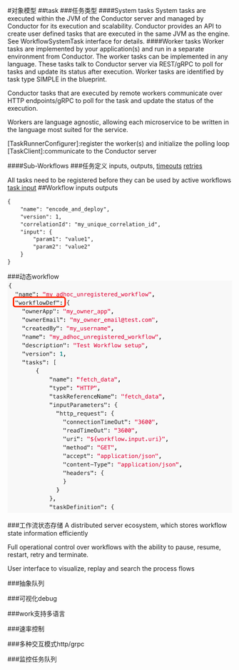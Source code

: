 #对象模型
##task
###任务类型
####System tasks 
System tasks are executed within the JVM of the Conductor server and managed by Conductor for its execution and scalability.
Conductor provides an API to create user defined tasks that are executed in the same JVM as the engine. See WorkflowSystemTask interface for details.
####Worker tasks
Worker tasks are implemented by your application(s) and run in a separate environment from Conductor. The worker tasks can be implemented in any language. 
These tasks talk to Conductor server via REST/gRPC to poll for tasks and update its status after execution.
Worker tasks are identified by task type SIMPLE in the blueprint.

Conductor tasks that are executed by remote workers communicate over HTTP endpoints/gRPC to poll for the task and update the status of the execution.

Workers are language agnostic, allowing each microservice to be written in the language most suited for the service.
[](https://conductor.netflix.com/how-tos/Workers/build-a-java-task-worker.html)

[TaskRunnerConfigurer]:register the worker(s) and initialize the polling loop
[TaskClient]:communicate to the Conductor server

####Sub-Workflows
###任务定义
inputs,
outputs,
[timeouts](https://conductor.netflix.com/how-tos/Tasks/task-timeouts.html)
[retries](https://conductor.netflix.com/how-tos/Tasks/extending-system-tasks.html)

All tasks need to be registered before they can be used by active workflows
[task input](https://conductor.netflix.com/how-tos/Tasks/task-inputs.html)
##Workflow
inputs
outputs
```asp
{
    "name": "encode_and_deploy",
    "version": 1,
    "correlationId": "my_unique_correlation_id",
    "input": {
        "param1": "value1",
        "param2": "value2"
    }
}
```
###动态workflow
![](.z_01_conductor_01_conductor对象模型__images/dd7f1e98.png)

###工作流状态存储
A distributed server ecosystem, which stores workflow state information efficiently

Full operational control over workflows with the ability to pause, resume, restart, retry and terminate.

User interface to visualize, replay and search the process flows


###抽象队列

###可视化debug

###work支持多语言

###速率控制

###多种交互模式http/grpc

###监控任务队列
